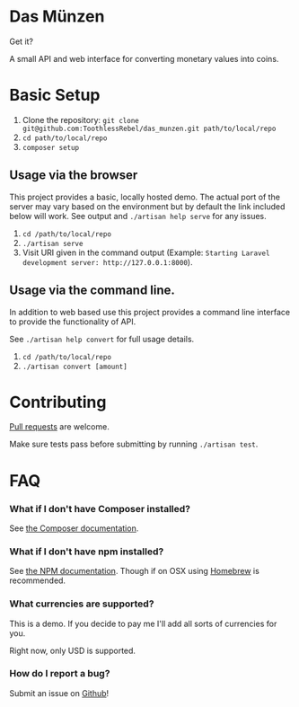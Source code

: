 # Das Münzen
Get it?

A small API and web interface for converting monetary values into coins.

# Basic Setup
1. Clone the repository:
`git clone git@github.com:ToothlessRebel/das_munzen.git path/to/local/repo`
1. `cd path/to/local/repo`
1. `composer setup`

## Usage via the browser
This project provides a basic, locally hosted demo. The actual port of the server may vary based on the 
environment but by default the link included below will work. See output and `./artisan help serve` for
any issues.

1. `cd /path/to/local/repo`
2. `./artisan serve`
3. Visit URI given in the command output (Example: `Starting Laravel development server: http://127.0.0.1:8000`).

## Usage via the command line.
In addition to web based use this project provides a command line interface to provide the functionality of
API.

See `./artisan help convert` for full usage details.

1. `cd /path/to/local/repo`
2. `./artisan convert [amount]`

# Contributing
[Pull requests](https://github.com/ToothlessRebel/das_munzen/pulls) are welcome.

Make sure tests pass before submitting by running `./artisan test`.

# FAQ

### What if I don't have Composer installed?
See [the Composer documentation](https://getcomposer.org/doc/00-intro.md).

### What if I don't have npm installed?
See [the NPM documentation](https://docs.npmjs.com/downloading-and-installing-node-js-and-npm). Though
if on OSX using [Homebrew](https://brew.sh/) is recommended.

### What currencies are supported?
This is a demo. If you decide to pay me I'll add all sorts of currencies for you.

Right now, only USD is supported.

### How do I report a bug?
Submit an issue on [Github](https://github.com/ToothlessRebel/das_munzen/issues/new)!
